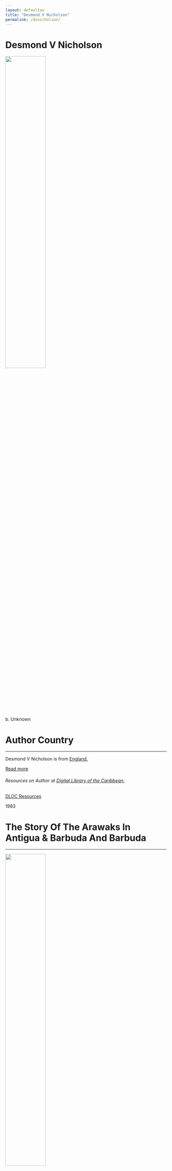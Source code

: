 ```yaml
---
layout: defaultau
title: "Desmond V Nicholson"
permalink: /dvnicholson/
---
```

<!-- partial:index.partial.html -->
<div class="content">
    <h1>Desmond V Nicholson</h1>
    <div class="quote">
        <div><img src="https://antiguanice.com/clients/526-image1.jpg" height="50%" width = "50%"
 class="logo"></div>
    </div>
    <div class="timeline">
        <div style="padding-bottom:100px;"></div>
        <div class="block">
            <div class="date right"><p class="right">b. Unknown</p></div>
            <div class="dot"></div>
            <div class="left first">
            <div class="author_country">
                <h1>Author Country</h1><hr>
            <div class="aclocation"> <p>Desmond V Nicholson is from <a href="{{ site.baseurl }}/11">England.</a></p></div>
              <div class="acreadmore">  <a href="#" target="_blank">Read more</a></div>
              <div class="aclocation">  <h6>Resources on Author at <a href="https://dloc.com" target="_blank">Digital Library of the Caribbean:</a></h6></div>
              <div class="dlocresources"><a href="{{ site.baseurl }}/dvnicholson_dloc" target="_blank">DLOC Resources</a></div>
            </div>
            </div>
        </div>
        <div class="block">
            <div class="date left"><p class="left">1983</p></div>
            <div class="dot"></div>
            <div class="right hide">
                <h1>The Story Of The Arawaks In Antigua & Barbuda And Barbuda</h1><hr>
                <p><img src="https://m.media-amazon.com/images/I/91FvqDjS44L._SY522_.jpg" height="50%" width = "50%"
></p>
                <p>
                Language: English <br/>
                Publisher: Linden Press<br/>
                Pub_location: Grinnell, Iowa<br/>
                Genre: Non Fiction<br/>
                Length: 37<br/>                   </p>
            </div>
        </div>
</div>
  <!-- partial -->
<script src='https://cdnjs.cloudflare.com/ajax/libs/jquery/3.1.1/jquery.min.js'></script><script  src="{{ site.baseurl }}/assets/js/authorscript.js"></script>
